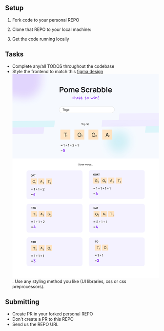 ## Setup

1. Fork code to your personal REPO

2. Clone that REPO to your local machine:

3. Get the code running locally

## Tasks

- Complete any/all TODOS throughout the codebase
- Style the frontend to match this [figma design](https://www.figma.com/file/d41HS9VzQyknk91q285EPs/Pome-Scrabble-dev-test?node-id=0%3A1)
  ![Figma](public/pome-scrabble.jpg). Use any styling method you like (UI libraries, css or css preprocessors).

## Submitting

- Create PR in your forked personal REPO
- Don't create a PR to this REPO
- Send us the REPO URL
